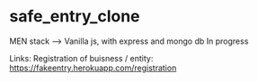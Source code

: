# safe_entry_clone
MEN stack --> Vanilla js, with express and mongo db 
In progress 


Links: 
Registration of buisness / entity: https://fakeentry.herokuapp.com/registration
